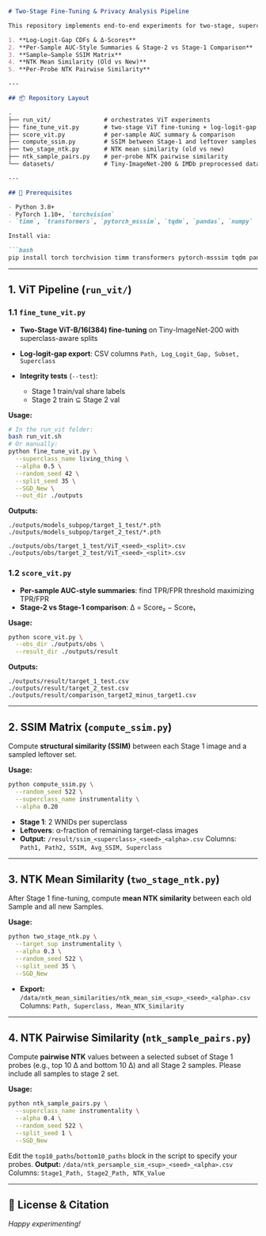 ```markdown
# Two-Stage Fine-Tuning & Privacy Analysis Pipeline

This repository implements end-to-end experiments for two-stage, superclass-aware fine-tuning of both ViT and BERT, followed by a suite of privacy-risk analyses:

1. **Log-Logit-Gap CDFs & Δ-Scores**  
2. **Per-Sample AUC-Style Summaries & Stage-2 vs Stage-1 Comparison**  
3. **Sample–Sample SSIM Matrix**  
4. **NTK Mean Similarity (Old vs New)**  
5. **Per-Probe NTK Pairwise Similarity**  

---

## 📦 Repository Layout

.
├── run_vit/               # orchestrates ViT experiments
├── fine_tune_vit.py       # two-stage ViT fine-tuning + log-logit-gap export
├── score_vit.py           # per-sample AUC summary & comparison
├── compute_ssim.py        # SSIM between Stage-1 and leftover samples
├── two_stage_ntk.py       # NTK mean similarity (old vs new)
├── ntk_sample_pairs.py    # per-probe NTK pairwise similarity
└── datasets/              # Tiny-ImageNet-200 & IMDb preprocessed data

---

## 🔧 Prerequisites

- Python 3.8+  
- PyTorch 1.10+, `torchvision`  
- `timm`, `transformers`, `pytorch_msssim`, `tqdm`, `pandas`, `numpy`

Install via:

```bash
pip install torch torchvision timm transformers pytorch-msssim tqdm pandas numpy
````

---

## 1. ViT Pipeline (`run_vit/`)

### 1.1 `fine_tune_vit.py`

* **Two-Stage ViT-B/16(384) fine-tuning** on Tiny-ImageNet-200 with superclass-aware splits
* **Log-logit-gap export**: CSV columns `Path, Log_Logit_Gap, Subset, Superclass`
* **Integrity tests** (`--test`):

  * Stage 1 train/val share labels
  * Stage 2 train ⊆ Stage 2 val

**Usage:**

```bash
# In the run_vit folder:
bash run_vit.sh  
# Or manually:
python fine_tune_vit.py \
  --superclass_name living_thing \
  --alpha 0.5 \
  --random_seed 42 \
  --split_seed 35 \
  --SGD_New \
  --out_dir ./outputs
```

**Outputs:**

```
./outputs/models_subpop/target_1_test/*.pth  
./outputs/models_subpop/target_2_test/*.pth  

./outputs/obs/target_1_test/ViT_<seed>_<split>.csv  
./outputs/obs/target_2_test/ViT_<seed>_<split>.csv  
```

### 1.2 `score_vit.py`

* **Per-sample AUC-style summaries**: find TPR/FPR threshold maximizing TPR/FPR
* **Stage-2 vs Stage-1 comparison**: Δ = Score₂ − Score₁

**Usage:**

```bash
python score_vit.py \
  --obs_dir ./outputs/obs \
  --result_dir ./outputs/result
```

**Outputs:**

```
./outputs/result/target_1_test.csv  
./outputs/result/target_2_test.csv  
./outputs/result/comparison_target2_minus_target1.csv  
```

---

## 2. SSIM Matrix (`compute_ssim.py`)

Compute **structural similarity (SSIM)** between each Stage 1 image and a sampled leftover set.

**Usage:**

```bash
python compute_ssim.py \
  --random_seed 522 \
  --superclass_name instrumentality \
  --alpha 0.20
```

* **Stage 1**: 2 WNIDs per superclass
* **Leftovers**: α-fraction of remaining target-class images
* **Output:** `/result/ssim_<superclass>_<seed>_<alpha>.csv`
  Columns: `Path1, Path2, SSIM, Avg_SSIM, Superclass`

---

## 3. NTK Mean Similarity (`two_stage_ntk.py`)

After Stage 1 fine-tuning, compute **mean NTK similarity** between each old Sample and all new Samples.

**Usage:**

```bash
python two_stage_ntk.py \
  --target_sup instrumentality \
  --alpha 0.3 \
  --random_seed 522 \
  --split_seed 35 \
  --SGD_New
```

* **Export:**
  `/data/ntk_mean_similarities/ntk_mean_sim_<sup>_<seed>_<alpha>.csv`
  Columns: `Path, Superclass, Mean_NTK_Similarity`

---

## 4. NTK Pairwise Similarity (`ntk_sample_pairs.py`)

Compute **pairwise NTK** values between a selected subset of Stage 1 probes (e.g., top 10 Δ and bottom 10 Δ) and all Stage 2 samples. Please include all samples to stage 2 set.

**Usage:**

```bash
python ntk_sample_pairs.py \
  --superclass_name instrumentality \
  --alpha 0.4 \
  --random_seed 522 \
  --split_seed 1 \
  --SGD_New
```

Edit the `top10_paths`/`bottom10_paths` block in the script to specify your probes.
**Output:** `/data/ntk_persample_sim_<sup>_<seed>_<alpha>.csv`
Columns: `Stage1_Path, Stage2_Path, NTK_Value`

---

## 📄 License & Citation

*Happy experimenting!*

```
```
